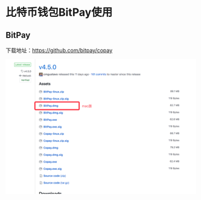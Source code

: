 # 比特币钱包BitPay使用

## BitPay

下载地址：https://github.com/bitpay/copay

![image-20180721110244821](assets/image-20180721110244821.png)

